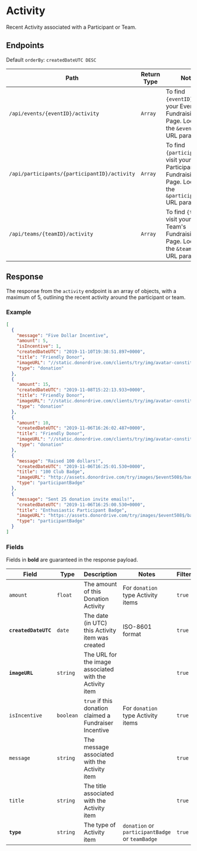 # Activity

Recent Activity associated with a Participant or Team.

## Endpoints

Default `orderBy`: `createdDateUTC DESC`

|Path|Return Type|Notes|
|---|---|---|
|`/api/events/{eventID}/activity`|`Array`|To find `{eventID}`, visit your Event's Fundraising Page. Look for the `&eventID=` URL parameter.|
|`/api/participants/{participantID}/activity`|`Array`|To find `{participantID}`, visit your Participant's Fundraising Page. Look for the `&participantID=` URL parameter.|
|`/api/teams/{teamID}/activity`|`Array`|To find `{teamID}`, visit your Team's Fundraising Page. Look for the `&teamID=` URL parameter.|

## Response

The response from the `activity` endpoint is an array of objects, with a maximum of 5, outlining the recent activity around the participant or team.

### Example

```json
[
  {
    "message": "Five Dollar Incentive",
    "amount": 5,
    "isIncentive": 1,
    "createdDateUTC": "2019-11-10T19:38:51.897+0000",
    "title": "Friendly Donor",
    "imageURL": "//static.donordrive.com/clients/try/img/avatar-constituent-default.gif",
    "type": "donation"
  },
  {
    "amount": 15,
    "createdDateUTC": "2019-11-08T15:22:13.933+0000",
    "title": "Friendly Donor",
    "imageURL": "//static.donordrive.com/clients/try/img/avatar-constituent-default.gif",
    "type": "donation"
  },
  {
    "amount": 10,
    "createdDateUTC": "2019-11-06T16:26:02.487+0000",
    "title": "Friendly Donor",
    "imageURL": "//static.donordrive.com/clients/try/img/avatar-constituent-default.gif",
    "type": "donation"
  },
  {
    "message": "Raised 100 dollars!",
    "createdDateUTC": "2019-11-06T16:25:01.530+0000",
    "title": "100 Club Badge",
    "imageURL": "http://assets.donordrive.com/try/images/$event508$/badge_2F7819D3_C019_3C7D_B9D716687CEEC0A5.png",
    "type": "participantBadge"
  },
  {
    "message": "Sent 25 donation invite emails!",
    "createdDateUTC": "2019-11-06T16:25:00.530+0000",
    "title": "Enthusiastic Participant Badge",
    "imageURL": "https://assets.donordrive.com/try/images/$event508$/badge_DCB0A883_BC0A_97DB_639B4D7BFDEC638E.png",
    "type": "participantBadge"
  }
]
```

### Fields

Fields in **bold** are guaranteed in the response payload.

|Field|Type|Description|Notes|Filterable|
|---|---|---|---|---|
|`amount`|`float`|The amount of this Donation Activity|For `donation` type Activity items|`true`|
|**`createdDateUTC`**|`date`|The date (in UTC) this Activity item was created|ISO-8601 format|`true`|
|**`imageURL`**|`string`|The URL for the image associated with the Activity item||`true`|
|`isIncentive`|`boolean`|`true` if this donation claimed a Fundraiser Incentive|For `donation` type Activity items|`true`|
|`message`|`string`|The message associated with the Activity item||`true`|
|`title`|`string`|The title associated with the Activity item||`true`|
|**`type`**|`string`|The type of Activity item|`donation` or `participantBadge` or `teamBadge`|`true`|